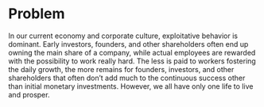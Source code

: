 # Problem

In our current economy and corporate culture, exploitative behavior is dominant. Early investors, founders, and other shareholders often end up owning the main share of a company, while actual employees are rewarded with the possibility to work really hard. The less is paid to workers fostering the daily growth, the more remains for founders, investors, and other shareholders that often don’t add much to the continuous success other than initial monetary investments. However, we all have only one life to live and prosper.
